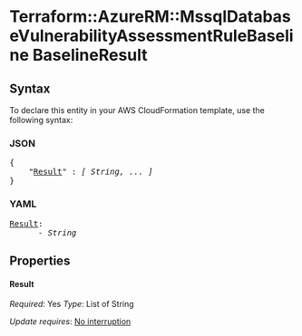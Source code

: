 # Terraform::AzureRM::MssqlDatabaseVulnerabilityAssessmentRuleBaseline BaselineResult

## Syntax

To declare this entity in your AWS CloudFormation template, use the following syntax:

### JSON

<pre>
{
    "<a href="#result" title="Result">Result</a>" : <i>[ String, ... ]</i>
}
</pre>

### YAML

<pre>
<a href="#result" title="Result">Result</a>: <i>
      - String</i>
</pre>

## Properties

#### Result

_Required_: Yes
_Type_: List of String

_Update requires_: [No interruption](https://docs.aws.amazon.com/AWSCloudFormation/latest/UserGuide/using-cfn-updating-stacks-update-behaviors.html#update-no-interrupt)

